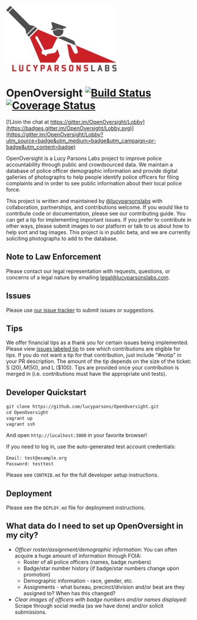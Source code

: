 ![](docs/img/lpl-logo.png)

# OpenOversight [![Build Status](https://travis-ci.org/lucyparsons/OpenOversight.svg?branch=develop)](https://travis-ci.org/lucyparsons/OpenOversight) [![Coverage Status](https://coveralls.io/repos/github/lucyparsons/OpenOversight/badge.svg?branch=develop)](https://coveralls.io/github/lucyparsons/OpenOversight?branch=develop)

[![Join the chat at https://gitter.im/OpenOversight/Lobby](https://badges.gitter.im/OpenOversight/Lobby.svg)](https://gitter.im/OpenOversight/Lobby?utm_source=badge&utm_medium=badge&utm_campaign=pr-badge&utm_content=badge)

OpenOversight is a Lucy Parsons Labs project to improve police accountability through public and crowdsourced data. We maintain a database of police officer demographic information and provide digital galleries of photographs to help people identify police officers for filing complaints and in order to see public information about their local police force.

This project is written and maintained by [@lucyparsonslabs](https://twitter.com/lucyparsonslabs) with collaboration, partnerships, and contributions welcome. If you would like to contribute code or documentation, please see our contributing guide. You can get a tip for implementing important issues. If you prefer to contribute in other ways, please submit images to our platform or talk to us about how to help sort and tag images. This project is in public beta, and we are currently soliciting photographs to add to the database.

## Note to Law Enforcement

Please contact our legal representation with requests, questions, or concerns of a legal nature by emailing [legal@lucyparsonslabs.com](mailto:legal@lucyparsonslabs.com).

## Issues

Please use [our issue tracker](https://github.com/lucyparsons/OpenOversight//issues/new) to submit issues or suggestions.

## Tips

We offer financial tips as a thank you for certain issues being implemented. Please view [issues labeled tip](
https://github.com/lucyparsons/OpenOversight/issues?q=is%3Aissue+is%3Aopen+label%3Atip) to see which contributions are eligible for tips. If you do not want a tip for that
contribution, just include "#notip" in your PR description. The amount of the tip depends on the size of the ticket: S ($20), M ($50), and L ($100). Tips are provided once your contribution is merged in (i.e. contributions must have the appropriate unit tests).

## Developer Quickstart

```
git clone https://github.com/lucyparsons/OpenOversight.git
cd OpenOversight
vagrant up
vagrant ssh
```

And open `http://localhost:3000` in your favorite browser!

If you need to log in, use the auto-generated test account
credentials:

```
Email: test@example.org
Password: testtest
```

Please see `CONTRIB.md` for the full developer setup instructions.

## Deployment

Please see the `DEPLOY.md` file for deployment instructions.

## What data do I need to set up OpenOversight in my city?

* *Officer roster/assignment/demographic information*: You can often acquire a huge amount of information through FOIA:
  * Roster of all police officers (names, badge numbers)
  * Badge/star number history (if badge/star numbers change upon promotion)
  * Demographic information - race, gender, etc.
  * Assignments - what bureau, precinct/division and/or beat are they assigned to? When has this changed?
* *Clear images of officers with badge numbers and/or names displayed*: Scrape through social media (as we have done) and/or solicit submissions.
